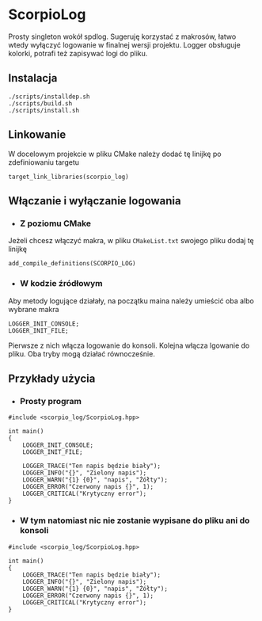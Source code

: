 # ScorpioLog

Prosty singleton wokół spdlog. Sugeruję korzystać z makrosów, łatwo wtedy wyłączyć logowanie w finalnej wersji projektu. Logger obsługuje kolorki, potrafi też zapisywać logi do pliku.

## Instalacja

```
./scripts/installdep.sh
./scripts/build.sh
./scripts/install.sh
```

## Linkowanie 
W docelowym projekcie w pliku CMake należy dodać tę linijkę po zdefiniowaniu targetu
```
target_link_libraries(scorpio_log)
```

## Włączanie i wyłączanie logowania

- ### Z poziomu CMake
Jeżeli chcesz włączyć makra, w pliku `CMakeList.txt` swojego pliku dodaj tę linijkę
```
add_compile_definitions(SCORPIO_LOG)
```
- ### W kodzie źródłowym
Aby metody logujące działały, na początku maina należy umieścić oba albo wybrane makra
```
LOGGER_INIT_CONSOLE;
LOGGER_INIT_FILE;
```
Pierwsze z nich włącza logowanie do konsoli. Kolejna włącza lgowanie do pliku. Oba tryby mogą działać równocześnie.

## Przykłady użycia

- ### Prosty program
```
#include <scorpio_log/ScorpioLog.hpp>

int main()
{
    LOGGER_INIT_CONSOLE;
    LOGGER_INIT_FILE;

    LOGGER_TRACE("Ten napis będzie biały");
    LOGGER_INFO("{}", "Zielony napis");
    LOGGER_WARN("{1} {0}", "napis", "Żółty");
    LOGGER_ERROR("Czerwony napis {}", 1);
    LOGGER_CRITICAL("Krytyczny error");
}

```
- ### W tym natomiast nic nie zostanie wypisane do pliku ani do konsoli
```
#include <scorpio_log/ScorpioLog.hpp>

int main()
{
    LOGGER_TRACE("Ten napis będzie biały");
    LOGGER_INFO("{}", "Zielony napis");
    LOGGER_WARN("{1} {0}", "napis", "Żółty");
    LOGGER_ERROR("Czerwony napis {}", 1);
    LOGGER_CRITICAL("Krytyczny error");
}
```